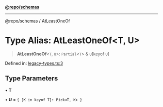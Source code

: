 [**@repo/schemas**](../README.md)

---

[@repo/schemas](../README.md) / AtLeastOneOf

# Type Alias: AtLeastOneOf\<T, U\>

> **AtLeastOneOf**\<`T`, `U`\>: `Partial`\<`T`\> & `U`\[keyof `U`\]

Defined in: [legacy-types.ts:3](https://github.com/alexqguo/drinking-board-game-v3/blob/b790afaa2e3b8fa2b8d92187d67ae85cb9db6cc2/packages/schemas/src/legacy-types.ts#L3)

## Type Parameters

• **T**

• **U** = `{ [K in keyof T]: Pick<T, K> }`
